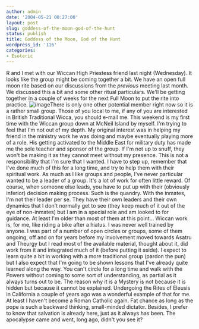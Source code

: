 ```yaml
---
author: admin
date: '2004-05-21 00:27:00'
layout: post
slug: goddess-of-the-moon-god-of-the-hunt
status: publish
title: Goddess of the Moon, God of the Hunt
wordpress_id: '116'
categories:
- Esoteric
---
```


R and I met with our Wiccan High Priestess friend last night
(Wednesday). It looks like the group might be coming together a bit. We
have an open full moon rite based on our discussions from the *previous*
meeting last month. We discussed this a bit and some other ritual
particulars. We'll be getting together in a couple of weeks for the next
Full Moon to put the rite into practice.
![image](http://www.arcanology.com/images/pentacle-full.gif)There is
only one other potential member right now so it is a rather small group.
Those of you local to me, if any of you are interested in British
Traditional Wicca, you should e-mail me. This weekend is my first time
with the Wiccan group down at McNeil Island by myself. I'm trying to
feel that I'm not out of my depth. My original interest was in helping
my friend in the ministry work he was doing and maybe eventually playing
more of a role. His getting activated to the Middle East for military
duty has made me the sole teacher and sponsor of the group. If I'm not
up to snuff, they won't be making it as they cannot meet without my
presence. This is not a responsibility that I'm sure that I wanted. I
have to step up, remember that I've done much of this for a long time,
and try to help them with their spiritual work. As much as I like groups
and people, I've never particular wanted to be a leader of a group. It's
a lot of work for often little reward. Of course, when someone else
leads, you have to put up with their (obviously inferior) decision
making process. Such is the quandry. With the inmates, I'm not their
leader per se. They have their own leaders and their own dynamics that I
don't normally get to see (they keep much of it out of the eye of
non-inmates) but I am in a special role and am looked to for guidance.
At least I'm older than most of them at this point... Wiccan work is,
for me, like riding a bike after a hiatus. I was never well trained by
anyone. I was part of a number of open circles or groups, some of them
ongoing, off and on for years before my involvement moved towards Asatru
and Theurgy but I read most of the available material, thought about it,
did work from it and integrated much of it (before putting it aside). I
expect to learn quite a bit in working with a more traditional group
(pardon the pun) but I also expect that I'm going to be shown lessons
that I've already quite learned along the way. You can't circle for a
long time and walk with the Powers without coming to some sort of
understanding, as partial as it always turns out to be. The reason why
it is a Mystery is not because it is hidden but because it cannot be
explained. Undergoing the Rites of Eleusis in California a couple of
years ago was a wonderful example of that for me. At least I haven't
become a Roman Catholic again. Fat chance as long as the pope is such a
backward thinking, small-minded dictator. Besides, I prefer to know that
salvation is already here, just as it always has been. The apocalypse
came and went, long ago, didn't you see it?
